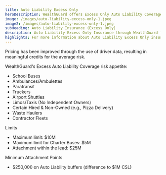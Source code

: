 ```yaml
---
title: Auto Liability Excess Only
heroDescription: WealthGuard offers Excess Only Auto Liability Coverage. Excess Auto Liability Coverage offers additional coverage beyond a primary policy to provide extended protection for your business.
image: /images/auto-liability-excess-only-1.jpeg
image2: /images/auto-liability-excess-only-1.jpeg
subHeading: Auto Liability Insurance (Excess Only)
description: Auto Liability Excess Only Insurance through WealthGuard features a broad risk appetite and can accommodate any cargo. Coverage options include Excess Auto Liability, Excess Hired and Non-Owned, and Designated Truckload for specified contracts.
highlights: For more information about Auto Liability Excess Only insurance coverage options, contact WealthGuard below.
---
```


Pricing has been improved through the use of driver data, resulting in meaningful credits for the average risk.

WealthGuard's Excess Auto Liability Coverage risk appetite:

- School Buses
- Ambulances/Ambulettes
- Paratransit
- Truckers
- Airport Shuttles
- Limos/Taxis (No Independent Owners)
- Certain Hired & Non-Owned (e.g., Pizza Delivery)
- Waste Haulers
- Contractor Fleets

Limits

- Maximum limit: $10M
- Maximum limit for Charter Buses: $5M
- Attachment within the lead: $25M

Minimum Attachment Points

- $250,000 on Auto Liability buffers (difference to $1M CSL)
